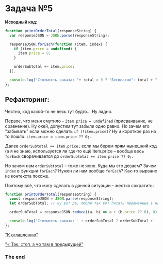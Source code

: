 # Задача №5

__Исходный код:__
```js
function printOrderTotal(responseString) {
  var responseJSON = JSON.parse(responseString);

  responseJSON.forEach(function (item, index) {
    if (item.price = undefined) {
      item.price = 0;
    }

    orderSubtotal += item.price;
  });

  console.log("Стоимость заказа: "+ total > 0 ? "Бесплатно": total + " руб.");
};
```

## Рефакторинг:

Честно, код какой-то не весь тут будто... Ну ладно.

Первое, что меня смутило – `item.price = undefined` (присваивание, не сравнение). Ну окей, допустим тут забыли одно равно. Но зачем его "забывать" если можно сделать `if (!item.price)`? Ну и короткое раз на то пошло: `item.price = item.price ?? 0;`.

Далее `orderSubtotal += item.price;` если мы берем прям нынешний код (а я не знаю, используется ли где-то ещё item.price – вообще весь `forEach` сворачивается до `orderSubtotal += item.price ?? 0;`.

Но зачем нам `orderSubtotal` – тоже не ясно. Куда мы его деваем? Зачем `index` в функции `forEach`? Нужен ли нам вообще `forEach`? Как-то вырвано из контекста похоже.

Поэтому всё, что могу сделать в данной ситуации – жестко сократить:

```js
function printOrderTotal(responseString) {
  const responseJSON = JSON.parse(responseString);
  let orderSubTotal; // ну вот да, люблю так вот писать переменные в начале. Извиняйте))

  orderSubTotal = responseJSON.reduce((a, b) => a + (b.price ?? 0), 0);

  console.log('Стоимость заказа: ' + orderSubTotal ? orderSubTotal + ' руб.' : 'Бесплатно');
};
```

["К оглавлению"](README.md)

["< Так, стоп, а чо там в предыдущей"](task_4.md)

### The end

